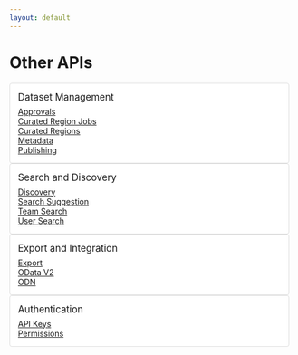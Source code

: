 ```yaml
---
layout: default
---
```


<style>
  .other-apis .section-list {
    display: flex;
    justify-content: space-between;
  }

  .other-apis .section {
    flex-grow: 1;

    border: 1px solid #ddd;
    background-color: #fff;
    border-radius: 4px;

    margin-right: 10px;
    padding: 14px;
  }

  .other-apis .section-header {
    font-size: 1.2em;
    margin-bottom: 7px;
  }

  .other-apis .section ul {
    list-style-type: none;
    padding: 0;
    margin: 0;
  }
</style>

<h1>Other APIs</h1>

<div class="other-apis section-list">
<div class="section">
<div class="section-header">Dataset Management</div>
<ul>
  <li><a href="/docs/other/approvals.html">Approvals</a></li>
  <li><a href="/docs/other/curated-region-jobs.html">Curated Region Jobs</a></li>
  <li><a href="/docs/other/curated-regions.html">Curated Regions</a></li>
  <li><a href="/docs/other/metadata.html">Metadata</a></li>
  <li><a href="/docs/other/publishing.html">Publishing</a></li>
</ul>
</div>

<div class="section">
<div class="section-header">Search and Discovery</div>
<ul>
  <li><a href="/docs/other/discovery.html">Discovery</a></li>
  <li><a href="/docs/other/search Suggestion.html">Search Suggestion</a></li>
  <li><a href="/docs/other/team-search.html">Team Search</a></li>
  <li><a href="/docs/other/user-search.html">User Search</a></li>
</ul>
</div>

<div class="section">
<div class="section-header">Export and Integration</div>
<ul>
  <li><a href="/docs/other/export.html">Export</a></li>
  <li><a href="/docs/other/odata-v2.html">OData V2</a></li>
  <li><a href="/docs/other/odn.html">ODN</a></li>
</ul>
</div>

<div class="section">
<div class="section-header">Authentication</div>
<ul>
  <li><a href="/docs/other/api-keys.html">API Keys</a></li>
  <li><a href="/docs/other/permissions.html">Permissions</a></li>
</ul>
</div>
</div>
